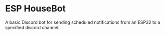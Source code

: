 # ESP HouseBot

A basic Discord bot for sending scheduled notifications from an ESP32 to a specified discord channel.
